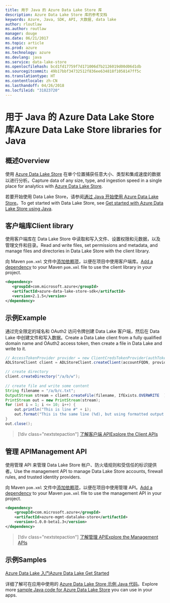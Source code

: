 ```yaml
---
title: 用于 Java 的 Azure Data Lake Store 库
description: Azure Data Lake Store 库的参考文档
keywords: Azure, Java, SDK, API, 大数据, data lake
author: rloutlaw
ms.author: routlaw
manager: douge
ms.date: 06/21/2017
ms.topic: article
ms.prod: azure
ms.technology: azure
ms.devlang: java
ms.service: data-lake-store
ms.openlocfilehash: bcd1fd17759f7d171006d7b2126019d00d06d1db
ms.sourcegitcommit: 49b17bbf34732512f836ee634818f1058147ff5c
ms.translationtype: HT
ms.contentlocale: zh-CN
ms.lasthandoff: 04/26/2018
ms.locfileid: "31823720"
---
```

# <a name="azure-data-lake-store-libraries-for-java"></a><span data-ttu-id="06fb7-104">用于 Java 的 Azure Data Lake Store 库</span><span class="sxs-lookup"><span data-stu-id="06fb7-104">Azure Data Lake Store libraries for Java</span></span>

## <a name="overview"></a><span data-ttu-id="06fb7-105">概述</span><span class="sxs-lookup"><span data-stu-id="06fb7-105">Overview</span></span>

<span data-ttu-id="06fb7-106">使用 [Azure Data Lake Store](/azure/data-lake-store/data-lake-store-overview) 在单个位置捕获任意大小、类型和集成速度的数据以进行分析。</span><span class="sxs-lookup"><span data-stu-id="06fb7-106">Capture data of any size, type, and ingestion speed in a single place for analytics with [Azure Data Lake Store](/azure/data-lake-store/data-lake-store-overview).</span></span>

<span data-ttu-id="06fb7-107">若要开始使用 Data Lake Store，请参阅[通过 Java 开始使用 Azure Data Lake Store](/azure/data-lake-store/data-lake-store-get-started-java-sdk)。</span><span class="sxs-lookup"><span data-stu-id="06fb7-107">To get started with Data Lake Store, see [Get started with Azure Data Lake Store using Java](/azure/data-lake-store/data-lake-store-get-started-java-sdk).</span></span>


## <a name="client-library"></a><span data-ttu-id="06fb7-108">客户端库</span><span class="sxs-lookup"><span data-stu-id="06fb7-108">Client library</span></span>

<span data-ttu-id="06fb7-109">使用客户端库在 Data Lake Store 中读取和写入文件、设置权限和元数据，以及管理文件和目录。</span><span class="sxs-lookup"><span data-stu-id="06fb7-109">Read and write files, set permissions and metadata, and manage files and directories in Data Lake Store with the client library.</span></span>

<span data-ttu-id="06fb7-110">向 Maven `pom.xml` 文件中[添加依赖项](https://maven.apache.org/guides/getting-started/index.html#How_do_I_use_external_dependencies)，以便在项目中使用客户端库。</span><span class="sxs-lookup"><span data-stu-id="06fb7-110">[Add a dependency](https://maven.apache.org/guides/getting-started/index.html#How_do_I_use_external_dependencies) to your Maven `pom.xml` file to use the client library in your project.</span></span>

```XML
<dependency>
   <groupId>com.microsoft.azure</groupId>
   <artifactId>azure-data-lake-store-sdk</artifactId>
   <version>2.1.5</version>
</dependency>
```   

## <a name="example"></a><span data-ttu-id="06fb7-111">示例</span><span class="sxs-lookup"><span data-stu-id="06fb7-111">Example</span></span>

<span data-ttu-id="06fb7-112">通过完全限定的域名和 OAuth2 访问令牌创建 Data Lake 客户端，然后在 Data Lake 中创建文件和写入数据。</span><span class="sxs-lookup"><span data-stu-id="06fb7-112">Create a Data Lake client from a fully qualified domain name and OAuth2 access token, then create a file in Data Lake and write to it.</span></span>

```java
// AccessTokenProvider provider = new ClientCredsTokenProvider(authTokenEndpoint, clientId, clientKey);
ADLStoreClient client = ADLStoreClient.createClient(accountFQDN, provider);

// create directory
client.createDirectory("/a/b/w");
        
// create file and write some content
String filename = "/a/b/c.txt";
OutputStream stream = client.createFile(filename, IfExists.OVERWRITE  );
PrintStream out = new PrintStream(stream);
for (int i = 1; i <= 10; i++) {
    out.println("This is line #" + i);
    out.format("This is the same line (%d), but using formatted output. %n", i);
}
out.close();
```

> [!div class="nextstepaction"]
> [<span data-ttu-id="06fb7-113">了解客户端 API</span><span class="sxs-lookup"><span data-stu-id="06fb7-113">Explore the Client APIs</span></span>](/java/api/overview/azure/datalakestore/client)


## <a name="management-api"></a><span data-ttu-id="06fb7-114">管理 API</span><span class="sxs-lookup"><span data-stu-id="06fb7-114">Management API</span></span>

<span data-ttu-id="06fb7-115">使用管理 API 来管理 Data Lake Store 帐户、防火墙规则和受信任的标识提供者。</span><span class="sxs-lookup"><span data-stu-id="06fb7-115">Use the management API to manage Data Lake Store accounts, firewall rules, and trusted identity providers.</span></span>

<span data-ttu-id="06fb7-116">向 Maven `pom.xml` 文件中[添加依赖项](https://maven.apache.org/guides/getting-started/index.html#How_do_I_use_external_dependencies)，以便在项目中使用管理 API。</span><span class="sxs-lookup"><span data-stu-id="06fb7-116">[Add a dependency](https://maven.apache.org/guides/getting-started/index.html#How_do_I_use_external_dependencies) to your Maven `pom.xml` file to use the management API in your project.</span></span>


```XML
<dependency>
    <groupId>com.microsoft.azure</groupId>
    <artifactId>azure-mgmt-datalake-store</artifactId>
    <version>1.0.0-beta1.3</version>
</dependency>
```

> [!div class="nextstepaction"]
> [<span data-ttu-id="06fb7-117">了解管理 API</span><span class="sxs-lookup"><span data-stu-id="06fb7-117">Explore the Management APIs</span></span>](/java/api/overview/azure/datalakestore/management)

## <a name="samples"></a><span data-ttu-id="06fb7-118">示例</span><span class="sxs-lookup"><span data-stu-id="06fb7-118">Samples</span></span>

<span data-ttu-id="06fb7-119">[Azure Data Lake 入门][1]</span><span class="sxs-lookup"><span data-stu-id="06fb7-119">[Azure Data Lake Get Started][1]</span></span> 

[1]: https://github.com/Azure-Samples/data-lake-store-java-upload-download-get-started

<span data-ttu-id="06fb7-120">详细了解可在应用中使用的 [Azure Data Lake Store 示例 Java 代码](https://azure.microsoft.com/resources/samples/?platform=java&term=lake)。</span><span class="sxs-lookup"><span data-stu-id="06fb7-120">Explore more [sample Java code for Azure Data Lake Store](https://azure.microsoft.com/resources/samples/?platform=java&term=lake) you can use in your apps.</span></span>
